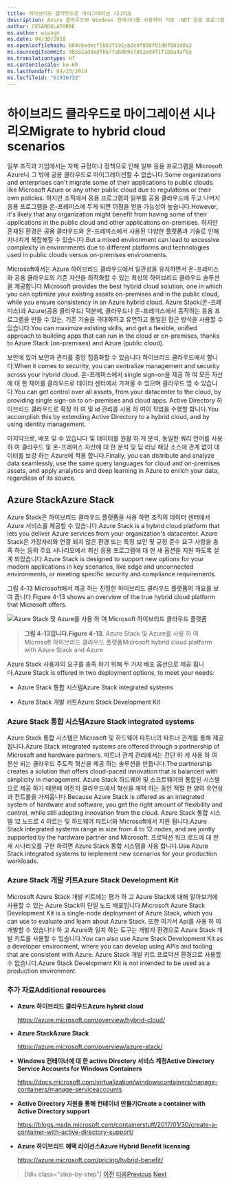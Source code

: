 ```yaml
---
title: 하이브리드 클라우드로 마이그레이션 시나리오
description: Azure 클라우드와 Windows 컨테이너를 사용하여 기존 .NET 응용 프로그램 최신화 | 하이브리드 클라우드 시나리오로 마이그레이션
author: CESARDELATORRE
ms.author: wiwagn
ms.date: 04/30/2018
ms.openlocfilehash: b04c6edecf5b63f191cb2e0f808fb1d0f801d0a3
ms.sourcegitcommit: 9b552addadfb57fab0b9e7852ed4f1f1b8a42f8e
ms.translationtype: HT
ms.contentlocale: ko-KR
ms.lasthandoff: 04/23/2019
ms.locfileid: "61936732"
---
```

# <a name="migrate-to-hybrid-cloud-scenarios"></a><span data-ttu-id="3e2f8-103">하이브리드 클라우드로 마이그레이션 시나리오</span><span class="sxs-lookup"><span data-stu-id="3e2f8-103">Migrate to hybrid cloud scenarios</span></span>

<span data-ttu-id="3e2f8-104">일부 조직과 기업에서는 자체 규정이나 정책으로 인해 일부 응용 프로그램을 Microsoft Azure나 그 밖에 공용 클라우드로 마이그레이션할 수 없습니다.</span><span class="sxs-lookup"><span data-stu-id="3e2f8-104">Some organizations and enterprises can't migrate some of their applications to public clouds like Microsoft Azure or any other public cloud due to regulations or their own policies.</span></span> <span data-ttu-id="3e2f8-105">하지만 조직에서 응용 프로그램의 일부를 공용 클라우드에 두고 나머지 응용 프로그램을 온-프레미스에 두게 되면 이점을 얻을 가능성이 높습니다.</span><span class="sxs-lookup"><span data-stu-id="3e2f8-105">However, it's likely that any organization might benefit from having some of their applications in the public cloud and other applications on-premises.</span></span> <span data-ttu-id="3e2f8-106">하지만 혼재된 환경은 공용 클라우드와 온-프레미스에서 사용된 다양한 플랫폼과 기술로 인해 지나치게 복잡해질 수 있습니다.</span><span class="sxs-lookup"><span data-stu-id="3e2f8-106">But a mixed environment can lead to excessive complexity in environments due to different platforms and technologies used in public clouds versus on-premises environments.</span></span>

<span data-ttu-id="3e2f8-107">Microsoft에서는 Azure 하이브리드 클라우드에서 일관성을 유지하면서  온-프레미스와 공용 클라우드의 기존 자산을 최적화할 수 있는 최상의 하이브리드 클라우드 솔루션을 제공합니다.</span><span class="sxs-lookup"><span data-stu-id="3e2f8-107">Microsoft provides the best hybrid cloud solution, one in which you can optimize your existing assets on-premises and in the public cloud, while you ensure consistency in an Azure hybrid cloud.</span></span> <span data-ttu-id="3e2f8-108">Azure Stack(온-프레미스)과 Azure(공용 클라우드) 덕분에, 클라우드나 온-프레미스에서 동작하는 응용 프로그램을 만들 수 있는, 기존 기술을 극대화하고 유연하고 통일된 접근 방식을 사용할 수 있습니다.</span><span class="sxs-lookup"><span data-stu-id="3e2f8-108">You can maximize existing skills, and get a flexible, unified approach to building apps that can run in the cloud or on-premises, thanks to Azure Stack (on-premises) and Azure (public cloud).</span></span>

<span data-ttu-id="3e2f8-109">보안에 있어 보안과 관리를 중앙 집중화할 수 있습니다 하이브리드 클라우드에서 합니다.</span><span class="sxs-lookup"><span data-stu-id="3e2f8-109">When it comes to security, you can centralize management and security across your hybrid cloud.</span></span> <span data-ttu-id="3e2f8-110">온-프레미스에서 single sign-on을 제공 하 여 모든 자산에 대 한 제어를 클라우드로 데이터 센터에서 가져올 수 있으며 클라우드 앱 수 있습니다.</span><span class="sxs-lookup"><span data-stu-id="3e2f8-110">You can get control over all assets, from your datacenter to the cloud, by providing single sign-on to on-premises and cloud apps.</span></span> <span data-ttu-id="3e2f8-111">Active Directory 하이브리드 클라우드로 확장 하 여 및 id 관리를 사용 하 여이 작업을 수행할 합니다.</span><span class="sxs-lookup"><span data-stu-id="3e2f8-111">You accomplish this by extending Active Directory to a hybrid cloud, and by using identity management.</span></span>

<span data-ttu-id="3e2f8-112">마지막으로, 배포 및 수 있습니다 및 데이터를 원활 하 게 분석, 동일한 쿼리 언어를 사용 하 여 클라우드 및 온-프레미스 자산에 대 한 분석 및 딥 러닝 해당 소스에 관계 없이 데이터를 보강 하는 Azure에 적용 합니다.</span><span class="sxs-lookup"><span data-stu-id="3e2f8-112">Finally, you can distribute and analyze data seamlessly, use the same query languages for cloud and on-premises assets, and apply analytics and deep learning in Azure to enrich your data, regardless of its source.</span></span>

## <a name="azure-stack"></a><span data-ttu-id="3e2f8-113">Azure Stack</span><span class="sxs-lookup"><span data-stu-id="3e2f8-113">Azure Stack</span></span>

<span data-ttu-id="3e2f8-114">Azure Stack은 하이브리드 클라우드 플랫폼을 사용 하면 조직의 데이터 센터에서 Azure 서비스를 제공할 수 있습니다.</span><span class="sxs-lookup"><span data-stu-id="3e2f8-114">Azure Stack is a hybrid cloud platform that lets you deliver Azure services from your organization's datacenter.</span></span> <span data-ttu-id="3e2f8-115">Azure Stack은 가장자리와 연결 되지 않은 환경 또는 특정 보안 및 규정 준수 요구 사항을 충족 하는 등의 주요 시나리오에서 최신 응용 프로그램에 대 한 새 옵션을 지원 하도록 설계 되었습니다.</span><span class="sxs-lookup"><span data-stu-id="3e2f8-115">Azure Stack is designed to support new options for your modern applications in key scenarios, like edge and unconnected environments, or meeting specific security and compliance requirements.</span></span>

<span data-ttu-id="3e2f8-116">그림 4-13 Microsoft에서 제공 하는 진정한 하이브리드 클라우드 플랫폼의 개요를 보여 줍니다.</span><span class="sxs-lookup"><span data-stu-id="3e2f8-116">Figure 4-13 shows an overview of the true hybrid cloud platform that Microsoft offers.</span></span>

![Azure Stack 및 Azure를 사용 하 여 Microsoft 하이브리드 클라우드 플랫폼](./media/image13.jpg)

> <span data-ttu-id="3e2f8-118">**그림 4-13입니다.**</span><span class="sxs-lookup"><span data-stu-id="3e2f8-118">**Figure 4-13.**</span></span> <span data-ttu-id="3e2f8-119">Azure Stack 및 Azure를 사용 하 여 Microsoft 하이브리드 클라우드 플랫폼</span><span class="sxs-lookup"><span data-stu-id="3e2f8-119">Microsoft hybrid cloud platform with Azure Stack and Azure</span></span>

<span data-ttu-id="3e2f8-120">Azure Stack 사용자의 요구를 충족 하기 위해 두 가지 배포 옵션으로 제공 됩니다.</span><span class="sxs-lookup"><span data-stu-id="3e2f8-120">Azure Stack is offered in two deployment options, to meet your needs:</span></span>

- <span data-ttu-id="3e2f8-121">Azure Stack 통합 시스템</span><span class="sxs-lookup"><span data-stu-id="3e2f8-121">Azure Stack integrated systems</span></span>

- <span data-ttu-id="3e2f8-122">Azure Stack 개발 키트</span><span class="sxs-lookup"><span data-stu-id="3e2f8-122">Azure Stack Development Kit</span></span>

### <a name="azure-stack-integrated-systems"></a><span data-ttu-id="3e2f8-123">Azure Stack 통합 시스템</span><span class="sxs-lookup"><span data-stu-id="3e2f8-123">Azure Stack integrated systems</span></span>

<span data-ttu-id="3e2f8-124">Azure Stack 통합 시스템은 Microsoft 및 하드웨어 파트너의 파트너 관계를 통해 제공 됩니다.</span><span class="sxs-lookup"><span data-stu-id="3e2f8-124">Azure Stack integrated systems are offered through a partnership of Microsoft and hardware partners.</span></span> <span data-ttu-id="3e2f8-125">파트너 관계 관리에서는 간단 하 게 사용 하 여 분산 되는 클라우드 주도적 혁신을 제공 하는 솔루션을 만듭니다.</span><span class="sxs-lookup"><span data-stu-id="3e2f8-125">The partnership creates a solution that offers cloud-paced innovation that is balanced with simplicity in management.</span></span> <span data-ttu-id="3e2f8-126">Azure Stack 하드웨어 및 소프트웨어의 통합된 시스템으로 제공 하기 때문에 여전히 클라우드에서 혁신을 채택 하는 동안 적절 한 양의 유연성과 컨트롤을 가져옵니다.</span><span class="sxs-lookup"><span data-stu-id="3e2f8-126">Because Azure Stack is offered as an integrated system of hardware and software, you get the right amount of flexibility and control, while still adopting innovation from the cloud.</span></span> <span data-ttu-id="3e2f8-127">Azure Stack 통합 시스템 12 노드로 4 이르는 및 하드웨어 파트너와 Microsoft에서 지원 됩니다.</span><span class="sxs-lookup"><span data-stu-id="3e2f8-127">Azure Stack integrated systems range in size from 4 to 12 nodes, and are jointly supported by the hardware partner and Microsoft.</span></span> <span data-ttu-id="3e2f8-128">프로덕션 워크 로드에 대 한 새 시나리오를 구현 하려면 Azure Stack 통합 시스템을 사용 합니다.</span><span class="sxs-lookup"><span data-stu-id="3e2f8-128">Use Azure Stack integrated systems to implement new scenarios for your production workloads.</span></span>

### <a name="azure-stack-development-kit"></a><span data-ttu-id="3e2f8-129">Azure Stack 개발 키트</span><span class="sxs-lookup"><span data-stu-id="3e2f8-129">Azure Stack Development Kit</span></span>

<span data-ttu-id="3e2f8-130">Microsoft Azure Stack 개발 키트에는 평가 하 고 Azure Stack에 대해 알아보기에 사용할 수 있는 Azure Stack의 단일 노드 배포입니다.</span><span class="sxs-lookup"><span data-stu-id="3e2f8-130">Microsoft Azure Stack Development Kit is a single-node deployment of Azure Stack, which you can use to evaluate and learn about Azure Stack.</span></span> <span data-ttu-id="3e2f8-131">또한 여기서 Api를 사용 하 여 개발할 수 있습니다 하 고 Azure와 일치 하는 도구는 개발자 환경으로 Azure Stack 개발 키트를 사용할 수 있습니다.</span><span class="sxs-lookup"><span data-stu-id="3e2f8-131">You can also use Azure Stack Development Kit as a developer environment, where you can develop using APIs and tooling that are consistent with Azure.</span></span> <span data-ttu-id="3e2f8-132">Azure Stack 개발 키트 프로덕션 환경으로 사용할 수 없습니다.</span><span class="sxs-lookup"><span data-stu-id="3e2f8-132">Azure Stack Development Kit is not intended to be used as a production environment.</span></span>

### <a name="additional-resources"></a><span data-ttu-id="3e2f8-133">추가 자료</span><span class="sxs-lookup"><span data-stu-id="3e2f8-133">Additional resources</span></span>

- <span data-ttu-id="3e2f8-134">**Azure 하이브리드 클라우드**</span><span class="sxs-lookup"><span data-stu-id="3e2f8-134">**Azure hybrid cloud**</span></span>

    <https://azure.microsoft.com/overview/hybrid-cloud/>

- <span data-ttu-id="3e2f8-135">**Azure Stack**</span><span class="sxs-lookup"><span data-stu-id="3e2f8-135">**Azure Stack**</span></span>

    <https://azure.microsoft.com/overview/azure-stack/>

- <span data-ttu-id="3e2f8-136">**Windows 컨테이너에 대 한 active Directory 서비스 계정**</span><span class="sxs-lookup"><span data-stu-id="3e2f8-136">**Active Directory Service Accounts for Windows Containers**</span></span>

    <https://docs.microsoft.com/virtualization/windowscontainers/manage-containers/manage-serviceaccounts>

- <span data-ttu-id="3e2f8-137">**Active Directory 지원을 통해 컨테이너 만들기**</span><span class="sxs-lookup"><span data-stu-id="3e2f8-137">**Create a container with Active Directory support**</span></span>

    <https://blogs.msdn.microsoft.com/containerstuff/2017/01/30/create-a-container-with-active-directory-support/>

- <span data-ttu-id="3e2f8-138">**Azure 하이브리드 혜택 라이선스**</span><span class="sxs-lookup"><span data-stu-id="3e2f8-138">**Azure Hybrid Benefit licensing**</span></span>

    <https://azure.microsoft.com/pricing/hybrid-benefit/>

>[!div class="step-by-step"]
><span data-ttu-id="3e2f8-139">[이전](modernize-your-apps-lifecycle-with-ci-cd-pipelines-and-devops-tools-in-the-cloud.md)
>[다음](../walkthroughs-technical-get-started-overview.md)</span><span class="sxs-lookup"><span data-stu-id="3e2f8-139">[Previous](modernize-your-apps-lifecycle-with-ci-cd-pipelines-and-devops-tools-in-the-cloud.md)
[Next](../walkthroughs-technical-get-started-overview.md)</span></span>
